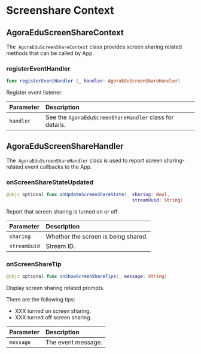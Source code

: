 # Screenshare Context

## AgoraEduScreenShareContext

The` AgoraEduScreenShareContext` class provides screen sharing related methods that can be called by App.

### registerEventHandler

```swift
func registerEventHandler (_ handler: AgoraEduScreenShareHandler)
```

Register event listener.

| Parameter | Description |
| :-------- | :------------------------------------- |
| `handler` | See the `AgoraEduScreenShareHandler` class for details. |

## AgoraEduScreenShareHandler

The` AgoraEduScreenShareHandler` class is used to report screen sharing-related event callbacks to the App.

### onScreenShareStateUpdated

```swift
@objc optional func onUpdateScreenShareState(_ sharing: Bool,
                                               streamUuid: String)
```

Report that screen sharing is turned on or off.

| Parameter | Description |
| :----------- | :----------------- |
| `sharing` | Whether the screen is being shared. |
| `streamUuid` | Stream ID. |

### onScreenShareTip

```swift
@objc optional func onShowScreenShareTips(_ message: String)
```

Display screen sharing related prompts.

There are the following tips:

- XXX turned on screen sharing.
- XXX turned off screen sharing.

| Parameter | Description |
| :-------- | :--------- |
| `message` | The event message. |


